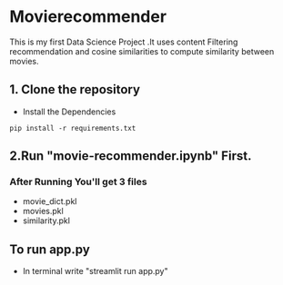 # Movierecommender
This is my first Data Science Project .It uses content Filtering recommendation and cosine similarities to compute similarity between movies.

## 1. Clone the repository
- Install the Dependencies
```
pip install -r requirements.txt
```
## 2.Run "movie-recommender.ipynb" First.
### After Running You'll get 3 files 
  - movie_dict.pkl
  - movies.pkl
  - similarity.pkl
  ## To run app.py
  - In terminal write "streamlit run app.py"
  
  
